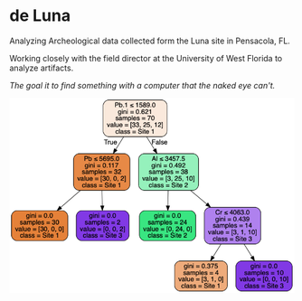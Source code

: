 # de Luna

Analyzing Archeological data collected form the Luna site in Pensacola, FL.

Working closely with the field director at the University of West Florida to analyze artifacts. 


_The goal it to find something with a computer that the naked eye can't._


![Image description](sites.png)
